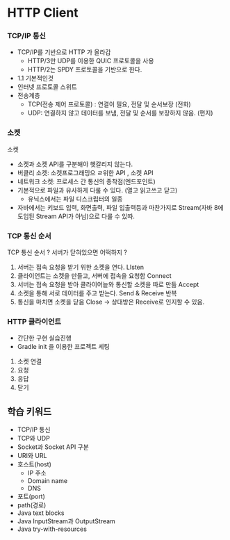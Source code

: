 # HTTP Client

### TCP/IP 통신
- TCP/IP를 기반으로 HTTP 가 올라감
  - HTTP/3만 UDP를 이용한 QUIC 프로토콜을 사용
  - HTTP/2는 SPDY 프로토콜을 기반으로 한다. 
- 1.1 기본적인것
- 인터넷 프로토콜 스위트
- 전송계층
  - TCP(전송 제어 프로토콜) : 연결이 필요, 전달 및 순서보장 (전화)
  - UDP: 연결하지 않고 데이터를 보냄, 전달 및 순서를 보장하지 않음. (편지)


### 소켓
소켓
- 소켓과 소켓 API를 구분해야 헷갈리지 않는다. 
- 버클리 소켓: 소켓프로그래밍으 ㄹ위한 API , 소켓 API
- 네트워크 소켓: 프로세스 간 통신의 종착점(엔드포인트)
- 기본적으로 파일과 유사하게 다룰 수 있다. (열고 읽고쓰고 닫고)
  - 유닉스에서는 파일 디스크립터의 일종
- 자바에서는 키보드 입력, 화면출력, 파일 입출력등과 마찬가지로 Stream(자바 8에 도입된 Stream API가 아님)으로 다룰 수 있따.


### TCP 통신 순서
TCP 통신 순서
? 서버가 닫혀있으면 어떡하지 ?
1. 서버는 접속 요청을 받기 위한 소켓을 연다. LIsten
2. 클라이언트는 소켓을 만들고, 서버에 접속을 요청함 Connect
3. 서버는 접속 요청을 받아 클라이어늩와 통신할 소켓을 따로 만듦 Accept
4. 소켓을 통해 서로 데이터를 주고 받는다. Send & Receive 반복
5. 통신을 마치면 소켓을 닫음 Close -> 상대방은 Receive로 인지할 수 있음. 



### HTTP 클라이언트 
- 간단한 구현 실습진행
- Gradle init 을 이용한 프로젝트 세팅

1. 소켓 연결
2. 요청
3. 응답
4. 닫기



## 학습 키워드
* TCP/IP 통신
* TCP와 UDP
* Socket과 Socket API 구분
* URI와 URL
* 호스트(host)
    * IP 주소
    * Domain name
    * DNS
* 포트(port)
* path(경로)
* Java text blocks
* Java InputStream과 OutputStream
* Java try-with-resources
